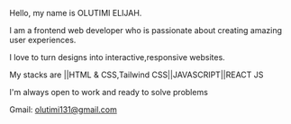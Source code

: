 Hello, my name is OLUTIMI ELIJAH.

I am a frontend web developer who is passionate about creating amazing user experiences. 

I love to turn designs into interactive,responsive websites.

My stacks are ||HTML & CSS,Tailwind CSS||JAVASCRIPT||REACT JS

I'm always open to work and ready to solve problems

Gmail: olutimi131@gmail.com


<!---
Olutimi131/Olutimi131 is a ✨ special ✨ repository because its `README.md` (this file) appears on your GitHub profile.
You can click the Preview link to take a look at your changes.
--->
